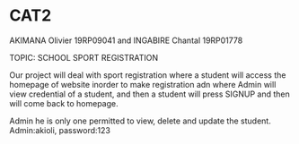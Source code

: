 # CAT2
AKIMANA Olivier 19RP09041 and
INGABIRE Chantal 19RP01778


TOPIC: SCHOOL SPORT REGISTRATION

Our project will deal with sport registration where a student will access the homepage of website inorder to make registration adn where Admin will view credential of a student,
and then a student will press SIGNUP and then will come back to homepage.

Admin he is only one permitted to view, delete and update the student. Admin:akioli, password:123 
